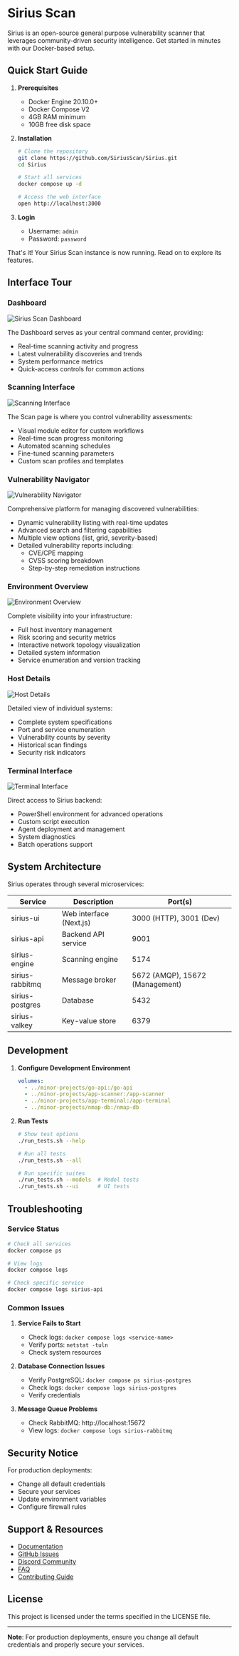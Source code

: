 # Sirius Scan

Sirius is an open-source general purpose vulnerability scanner that leverages community-driven security intelligence. Get started in minutes with our Docker-based setup.

## Quick Start Guide

1. **Prerequisites**

   - Docker Engine 20.10.0+
   - Docker Compose V2
   - 4GB RAM minimum
   - 10GB free disk space

2. **Installation**

   ```bash
   # Clone the repository
   git clone https://github.com/SiriusScan/Sirius.git
   cd Sirius

   # Start all services
   docker compose up -d

   # Access the web interface
   open http://localhost:3000
   ```

3. **Login**
   - Username: `admin`
   - Password: `password`

That's it! Your Sirius Scan instance is now running. Read on to explore its features.

## Interface Tour

### Dashboard

![Sirius Scan Dashboard](/dash-dark.gif)

The Dashboard serves as your central command center, providing:

- Real-time scanning activity and progress
- Latest vulnerability discoveries and trends
- System performance metrics
- Quick-access controls for common actions

### Scanning Interface

![Scanning Interface](/documentation/scanner.jpg)

The Scan page is where you control vulnerability assessments:

- Visual module editor for custom workflows
- Real-time scan progress monitoring
- Automated scanning schedules
- Fine-tuned scanning parameters
- Custom scan profiles and templates

### Vulnerability Navigator

![Vulnerability Navigator](/documentation/vulnerability-navigator.jpg)

Comprehensive platform for managing discovered vulnerabilities:

- Dynamic vulnerability listing with real-time updates
- Advanced search and filtering capabilities
- Multiple view options (list, grid, severity-based)
- Detailed vulnerability reports including:
  - CVE/CPE mapping
  - CVSS scoring breakdown
  - Step-by-step remediation instructions

### Environment Overview

![Environment Overview](/documentation/environment.jpg)

Complete visibility into your infrastructure:

- Full host inventory management
- Risk scoring and security metrics
- Interactive network topology visualization
- Detailed system information
- Service enumeration and version tracking

### Host Details

![Host Details](/documentation/host.jpg)

Detailed view of individual systems:

- Complete system specifications
- Port and service enumeration
- Vulnerability counts by severity
- Historical scan findings
- Security risk indicators

### Terminal Interface

![Terminal Interface](/documentation/terminal.jpg)

Direct access to Sirius backend:

- PowerShell environment for advanced operations
- Custom script execution
- Agent deployment and management
- System diagnostics
- Batch operations support

## System Architecture

Sirius operates through several microservices:

| Service         | Description             | Port(s)                         |
| --------------- | ----------------------- | ------------------------------- |
| sirius-ui       | Web interface (Next.js) | 3000 (HTTP), 3001 (Dev)         |
| sirius-api      | Backend API service     | 9001                            |
| sirius-engine   | Scanning engine         | 5174                            |
| sirius-rabbitmq | Message broker          | 5672 (AMQP), 15672 (Management) |
| sirius-postgres | Database                | 5432                            |
| sirius-valkey   | Key-value store         | 6379                            |

## Development

1. **Configure Development Environment**

   ```yaml
   volumes:
     - ../minor-projects/go-api:/go-api
     - ../minor-projects/app-scanner:/app-scanner
     - ../minor-projects/app-terminal:/app-terminal
     - ../minor-projects/nmap-db:/nmap-db
   ```

2. **Run Tests**

   ```bash
   # Show test options
   ./run_tests.sh --help

   # Run all tests
   ./run_tests.sh --all

   # Run specific suites
   ./run_tests.sh --models  # Model tests
   ./run_tests.sh --ui      # UI tests
   ```

## Troubleshooting

### Service Status

```bash
# Check all services
docker compose ps

# View logs
docker compose logs

# Check specific service
docker compose logs sirius-api
```

### Common Issues

1. **Service Fails to Start**

   - Check logs: `docker compose logs <service-name>`
   - Verify ports: `netstat -tuln`
   - Check system resources

2. **Database Connection Issues**

   - Verify PostgreSQL: `docker compose ps sirius-postgres`
   - Check logs: `docker compose logs sirius-postgres`
   - Verify credentials

3. **Message Queue Problems**
   - Check RabbitMQ: http://localhost:15672
   - View logs: `docker compose logs sirius-rabbitmq`

## Security Notice

For production deployments:

- Change all default credentials
- Secure your services
- Update environment variables
- Configure firewall rules

## Support & Resources

- [Documentation](/documentation)
- [GitHub Issues](https://github.com/SiriusScan/Sirius/issues)
- [Discord Community](/community)
- [FAQ](/documentation/community/faq)
- [Contributing Guide](/documentation/community/contributing)

## License

This project is licensed under the terms specified in the LICENSE file.

---

**Note**: For production deployments, ensure you change all default credentials and properly secure your services.
